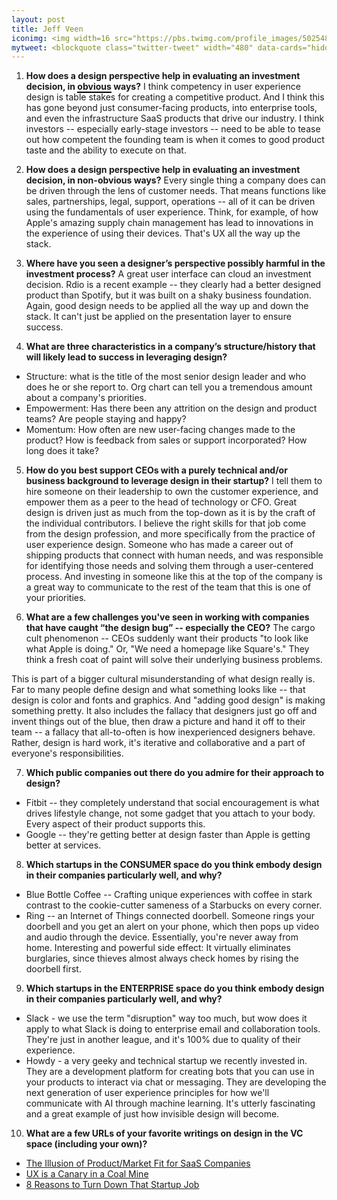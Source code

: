 ```yaml
---
layout: post
title: Jeff Veen
iconimg: <img width=16 src="https://pbs.twimg.com/profile_images/502548502904201216/oZSQG89V.jpeg">
mytweet: <blockquote class="twitter-tweet" width="480" data-cards="hidden" lang="en">An exciting change: I&#39;m leaving Adobe and joining <a href="https://twitter.com/trueventures">@TrueVentures</a> as Design Partner. <a href="https://t.co/GB3h1RNiwi">https://t.co/GB3h1RNiwi</a>&mdash; Jeffrey Veen (@veen) <a href="https://twitter.com/veen/status/563473067368665088">February 5, 2015</a><p lang="en" dir="ltr"></blockquote><script async src="//platform.twitter.com/widgets.js" charset="utf-8"></script>  
---
```


1. <b>How does a design perspective help in evaluating an investment decision, in <span style="border-bottom: 2px solid black;">obvious</span> ways?</b> I think competency in user experience design is table stakes for creating a competitive product. And I think this has gone beyond just consumer-facing products, into enterprise tools, and even the infrastructure SaaS products that drive our industry. I think investors -- especially early-stage investors -- need to be able to tease out how competent the founding team is when it comes to good product taste and the ability to execute on that.

2. <b>How does a design perspective help in evaluating an investment decision, in non-obvious ways?</b> Every single thing a company does can be driven through the lens of customer needs. That means functions like sales, partnerships, legal, support, operations -- all of it can be driven using the fundamentals of user experience. Think, for example, of how Apple's amazing supply chain management has lead to innovations in the experience of using their devices. That's UX all the way up the stack.

3. <b>Where have you seen a designer&rsquo;s perspective possibly harmful in the investment process?</b> A great user interface can cloud an investment decision. Rdio is a recent example -- they clearly had a better designed product than Spotify, but it was built on a shaky business foundation. Again, good design needs to be applied all the way up and down the stack. It can't just be applied on the presentation layer to ensure success.

4. <b>What are three characteristics in a company&rsquo;s structure/history that will likely lead to success in leveraging design?</b>
  * Structure: what is the title of the most senior design leader and who does he or she report to. Org chart can tell you a tremendous amount about a company's priorities.
  * Empowerment: Has there been any attrition on the design and product teams? Are people staying and happy?
  * Momentum: How often are new user-facing changes made to the product? How is feedback from sales or support incorporated? How long does it take?

5. <b>How do you best support CEOs with a purely technical and/or business background to leverage design in their startup?</b> I tell them to hire someone on their leadership to own the customer experience, and empower them as a peer to the head of technology or CFO. Great design is driven just as much from the top-down as it is by the craft of the individual contributors. I believe the right skills for that job come from the design profession, and more specifically from the practice of user experience design. Someone who has made a career out of shipping products that connect with human needs, and was responsible for identifying those needs and solving them through a user-centered process. And investing in someone like this at the top of the company is a great way to communicate to the rest of the team that this is one of your priorities.

6. <b>What are a few challenges you've seen in working with companies that have caught &ldquo;the design bug&rdquo; -- especially the CEO?</b> The cargo cult phenomenon -- CEOs suddenly want their products "to look like what Apple is doing." Or, "We need a homepage like Square's." They think a fresh coat of paint will solve their underlying business problems.

This is part of a bigger cultural misunderstanding of what design really is. Far to many people define design and what something looks like -- that design is color and fonts and graphics. And "adding good design" is making something pretty. It also includes the fallacy that designers just go off and invent things out of the blue, then draw a picture and hand it off to their team -- a fallacy that all-to-often is how inexperienced designers behave. Rather, design is hard work, it's iterative and collaborative and a part of everyone's responsibilities.

7. <b>Which public companies out there do you admire for their approach to design?</b>
  * Fitbit -- they completely understand that social encouragement is what drives lifestyle change, not some gadget that you attach to your body. Every aspect of their product supports this.
  * Google -- they're getting better at design faster than Apple is getting better at services.

8. <b>Which startups in the CONSUMER space do you think embody design in their companies particularly well, and why?</b>
  * Blue Bottle Coffee -- Crafting unique experiences with coffee in stark contrast to the cookie-cutter sameness of a Starbucks on every corner.
  * Ring -- an Internet of Things connected doorbell. Someone rings your doorbell and you get an alert on your phone, which then pops up video and audio through the device. Essentially, you're never away from home. Interesting and powerful side effect: It virtually eliminates burglaries, since thieves almost always check homes by rising the doorbell first.

9. <b>Which startups in the ENTERPRISE space do you think embody design in their companies particularly well, and why?</b>
  * Slack - we use the term "disruption" way too much, but wow does it apply to what Slack is doing to enterprise email and collaboration tools. They're just in another league, and it's 100% due to quality of their experience. 
  * Howdy - a very geeky and technical startup we recently invested in. They are a development platform for creating bots that you can use in your products to interact via chat or messaging. They are developing the next generation of user experience principles for how we'll communicate with AI through machine learning. It's utterly fascinating and a great example of just how invisible design will become.

10. <b>What are a few URLs of your favorite writings on design in the VC space (including your own)?</b> 
  * [The Illusion of Product/Market Fit for SaaS Companies](http://www.feld.com/archives/2015/01/illusion-product-market-fit-saas-companies.html)
  * [UX is a Canary in a Coal Mine](https://medium.com/swlh/ux-is-a-canary-in-a-coal-mine-b7764b77f371#.yaem7txh4)
  * [8 Reasons to Turn Down That Startup Job](https://deardesignstudent.com/8-reasons-to-turn-down-that-startup-job-1f82a00ade34#.7mij9i4ri)



